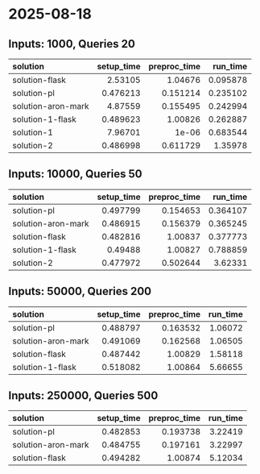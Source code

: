 # 2025-08-18

## Inputs: 1000, Queries 20

| solution           |   setup_time |   preproc_time |   run_time |
|:-------------------|-------------:|---------------:|-----------:|
| solution-flask     |     2.53105  |       1.04676  |   0.095878 |
| solution-pl        |     0.476213 |       0.151214 |   0.235102 |
| solution-aron-mark |     4.87559  |       0.155495 |   0.242994 |
| solution-1-flask   |     0.489623 |       1.00826  |   0.262887 |
| solution-1         |     7.96701  |       1e-06    |   0.683544 |
| solution-2         |     0.486998 |       0.611729 |   1.35978  |

## Inputs: 10000, Queries 50

| solution           |   setup_time |   preproc_time |   run_time |
|:-------------------|-------------:|---------------:|-----------:|
| solution-pl        |     0.497799 |       0.154653 |   0.364107 |
| solution-aron-mark |     0.486915 |       0.156379 |   0.365245 |
| solution-flask     |     0.482816 |       1.00837  |   0.377773 |
| solution-1-flask   |     0.49488  |       1.00827  |   0.788859 |
| solution-2         |     0.477972 |       0.502644 |   3.62331  |

## Inputs: 50000, Queries 200

| solution           |   setup_time |   preproc_time |   run_time |
|:-------------------|-------------:|---------------:|-----------:|
| solution-pl        |     0.488797 |       0.163532 |    1.06072 |
| solution-aron-mark |     0.491069 |       0.162568 |    1.06505 |
| solution-flask     |     0.487442 |       1.00829  |    1.58118 |
| solution-1-flask   |     0.518082 |       1.00864  |    5.66655 |

## Inputs: 250000, Queries 500

| solution           |   setup_time |   preproc_time |   run_time |
|:-------------------|-------------:|---------------:|-----------:|
| solution-pl        |     0.482853 |       0.193738 |    3.22419 |
| solution-aron-mark |     0.484755 |       0.197161 |    3.22997 |
| solution-flask     |     0.494282 |       1.00874  |    5.12034 |